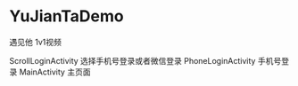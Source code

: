 # YuJianTaDemo
遇见他  1v1视频

ScrollLoginActivity  选择手机号登录或者微信登录
PhoneLoginActivity  手机号登录
MainActivity   主页面
